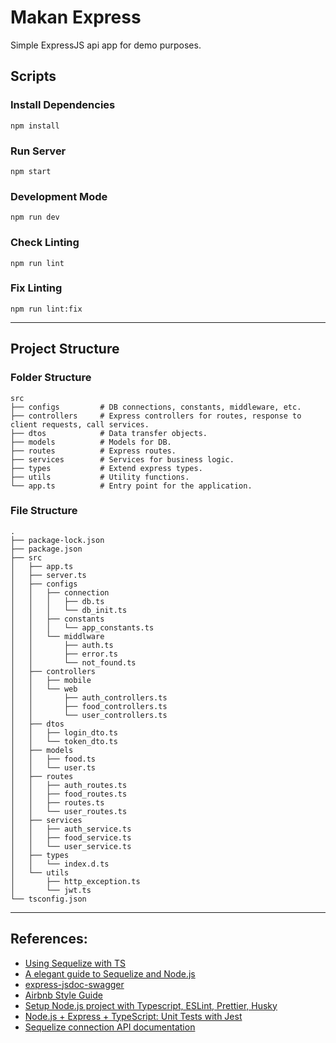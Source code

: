 # Makan Express

Simple ExpressJS api app for demo purposes.

## Scripts
### Install Dependencies
```
npm install
```

### Run Server
```
npm start
```

### Development Mode
```
npm run dev
```

### Check Linting
```
npm run lint
```

### Fix Linting
```
npm run lint:fix
```
---

## Project Structure
### Folder Structure
```
src
├── configs         # DB connections, constants, middleware, etc.
├── controllers     # Express controllers for routes, response to client requests, call services.
├── dtos            # Data transfer objects.
├── models          # Models for DB.
├── routes          # Express routes.
├── services        # Services for business logic.
├── types           # Extend express types.
├── utils           # Utility functions.
└── app.ts          # Entry point for the application.
```

### File Structure

```
.
├── package-lock.json
├── package.json
├── src
│   ├── app.ts
│   ├── server.ts
│   ├── configs
│   │   ├── connection
│   │   │   ├── db.ts
│   │   │   └── db_init.ts
│   │   ├── constants
│   │   │   └── app_constants.ts
│   │   └── middlware
│   │       ├── auth.ts
│   │       ├── error.ts
│   │       └── not_found.ts
│   ├── controllers
│   │   ├── mobile
│   │   └── web
│   │       ├── auth_controllers.ts
│   │       ├── food_controllers.ts
│   │       └── user_controllers.ts
│   ├── dtos
│   │   ├── login_dto.ts
│   │   └── token_dto.ts
│   ├── models
│   │   ├── food.ts
│   │   └── user.ts
│   ├── routes
│   │   ├── auth_routes.ts
│   │   ├── food_routes.ts
│   │   ├── routes.ts
│   │   └── user_routes.ts
│   ├── services
│   │   ├── auth_service.ts
│   │   ├── food_service.ts
│   │   └── user_service.ts
│   ├── types
│   │   └── index.d.ts
│   └── utils
│       ├── http_exception.ts
│       └── jwt.ts
└── tsconfig.json
```

---
## References:
- [Using Sequelize with TS](https://blog.logrocket.com/using-sequelize-with-typescript/)
- [A elegant guide to Sequelize and Node.js](https://www.newline.co/@AoX04/an-elegant-guide-to-sequelize-and-nodejs--1378842c)
- [express-jsdoc-swagger](https://brikev.github.io/express-jsdoc-swagger-docs)
- [Airbnb Style Guide](https://github.com/airbnb/javascript)
- [Setup Node.js project with Typescript, ESLint, Prettier, Husky](https://gist.github.com/silver-xu/1dcceaa14c4f0253d9637d4811948437)
- [Node.js + Express + TypeScript: Unit Tests with Jest](https://losikov.medium.com/part-4-node-js-express-typescript-unit-tests-with-jest-5204414bf6f0)
- [Sequelize connection API documentation](https://sequelize.org/api/v6/class/src/sequelize.js~sequelize#instance-constructor-constructor)